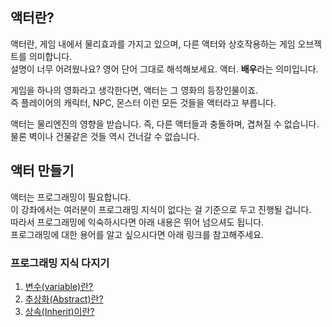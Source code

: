 ## 액터란?

액터란, 게임 내에서 물리효과를 가지고 있으며, 다른 액터와 상호작용하는 게임 오브젝트를 의미합니다.  
설명이 너무 어려웠나요? 영어 단어 그대로 해석해보세요. 액터. **배우**라는 의미입니다.

게임을 하나의 영화라고 생각한다면, 액터는 그 영화의 등장인물이죠.  
즉 플레이어의 캐릭터, NPC, 몬스터 이런 모든 것들을 액터라고 부릅니다.

액터는 물리엔진의 영향을 받습니다. 즉, 다른 액터들과 충돌하며, 겹쳐질 수 없습니다.  
물론 벽이나 건물같은 것들 역시 건너갈 수 없습니다.

## 액터 만들기

액터는 프로그래밍이 필요합니다.  
이 강좌에서는 여러분이 프로그래밍 지식이 없다는 걸 기준으로 두고 진행될 겁니다.  
따라서 프로그래밍에 익숙하시다면 아래 내용은 뛰어 넘으셔도 됩니다.  
프로그래밍에 대한 용어를 알고 싶으시다면 아래 링크를 참고해주세요.

### 프로그래밍 지식 다지기

1. [변수(variable)란?](./what-is-variable)
1. [추상화(Abstract)란?](./what-is-abstract)
1. [상속(Inherit)이란?](./what-is-inherit)